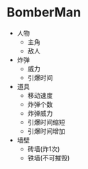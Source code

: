 # BomberMan

* 人物
  * 主角
  * 敌人
* 炸弹
  * 威力
  * 引爆时间
* 道具
  * 移动速度
  * 炸弹个数
  * 炸弹威力
  * 引爆时间缩短
  * 引爆时间增加
* 墙壁
  * 砖墙(炸1次)
  * 铁墙(不可摧毁)
